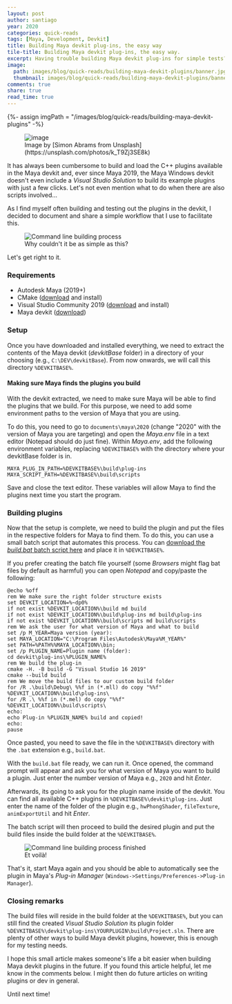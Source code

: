 ```yaml
---
layout: post
author: santiago
year: 2020
categories: quick-reads
tags: [Maya, Development, Devkit]
title: Building Maya devkit plug-ins, the easy way
tile-title: Building Maya devkit plug-ins, the easy way.
excerpt: Having trouble building Maya devkit plug-ins for simple tests? Let's automate the devkit plug-in building process for Autodesk Maya and spend more time coding, instead.
image:
  path: images/blog/quick-reads/building-maya-devkit-plugins/banner.jpg
  thumbnail: images/blog/quick-reads/building-maya-devkit-plugins/banner.jpg
comments: true
share: true
read_time: true
---
```

{%- assign imgPath = "/images/blog/quick-reads/building-maya-devkit-plugins" -%}

<!-- Article Banner -->
<figure class="align-center">
	<img src="{{imgPath}}/image.jpg" alt="image">
<figcaption markdown="1">
Image by [Simon Abrams from Unsplash](https://unsplash.com/photos/k_T9Zj3SE8k)
</figcaption>
</figure>

It has always been cumbersome to build and load the C++ plugins available in the Maya devkit and, ever since Maya 2019, the Maya Windows devkit doesn't even include a _Visual Studio Solution_ to build its example plugins with just a few clicks.
Let's not even mention what to do when there are also scripts involved...

As I find myself often building and testing out the plugins in the devkit, I decided to document and share a simple workflow that I use to facilitate this.

<figure class="align-center" style="width:80%">
	<img src="{{imgPath}}/build1.png" alt="Command line building process">
<figcaption markdown="1">
Why couldn't it be as simple as this?
</figcaption>
</figure>

Let's get right to it.

### Requirements
* Autodesk Maya (2019+)
* CMake ([download](https://cmake.org/download/) and install)
* Visual Studio Community 2019 ([download](https://visualstudio.microsoft.com/vs/community/) and install)
* Maya devkit ([download](https://www.autodesk.com/developer-network/platform-technologies/maya))

### Setup
Once you have downloaded and installed everything, we need to extract the contents of the Maya devkit (_devkitBase_ folder) in a directory of your choosing (e.g., `C:\DEV\devkitBase`). From now onwards, we will call this directory `%DEVKITBASE%`.

#### Making sure Maya finds the plugins you build
With the devkit extracted, we need to make sure Maya will be able to find the plugins that we build. For this purpose, we need to add some environment paths to the version of Maya that you are using.

To do this, you need to go to `documents\maya\2020` (change "2020" with the version of Maya you are targeting) and open the _Maya.env_ file in a text editor (Notepad should do just fine). Within _Maya.env_, add the following environment variables, replacing `%DEVKITBASE%` with the directory where your devkitBase folder is in.

```
MAYA_PLUG_IN_PATH=%DEVKITBASE%\build\plug-ins
MAYA_SCRIPT_PATH=%DEVKITBASE%\build\scripts
```

Save and close the text editor. These variables will allow Maya to find the plugins next time you start the program.

### Building plugins
Now that the setup is complete, we need to build the plugin and put the files in the respective folders for Maya to find them. To do this, you can use a small batch script that automates this process. You can [download the _build.bat_ batch script here]({{imgPath}}/build.bat) and place it in `%DEVKITBASE%`.

If you prefer creating the batch file yourself (some _Browsers_ might flag bat files by default as harmful) you can open _Notepad_ and copy/paste the following:

```
@echo %off
rem We make sure the right folder structure exists
set DEVKIT_LOCATION=%~dp0%
if not exist %DEVKIT_LOCATION%\build md build
if not exist %DEVKIT_LOCATION%\build\plug-ins md build\plug-ins
if not exist %DEVKIT_LOCATION%\build\scripts md build\scripts
rem We ask the user for what version of Maya and what to build
set /p M_YEAR=Maya version (year):
set MAYA_LOCATION="C:\Program Files\Autodesk\Maya%M_YEAR%"
set PATH=%PATH%%MAYA_LOCATION%\bin;
set /p PLUGIN_NAME=Plugin name (folder):
cd devkit\plug-ins\%PLUGIN_NAME%
rem We build the plug-in
cmake -H. -B build -G "Visual Studio 16 2019"
cmake --build build
rem We move the build files to our custom build folder
for /R .\build\Debug\ %%f in (*.mll) do copy "%%f" %DEVKIT_LOCATION%\build\plug-ins\
for /R .\ %%f in (*.mel) do copy "%%f" %DEVKIT_LOCATION%\build\scripts\
echo:
echo Plug-in %PLUGIN_NAME% build and copied!
echo:
pause
```

Once pasted, you need to save the file in the `%DEVKITBASE%` directory with the `.bat` extension e.g., `build.bat`.

With the `build.bat` file ready, we can run it. Once opened, the command prompt will appear and ask you for what version of Maya you want to build a plugin.
Just enter the number version of Maya e.g., `2020` and hit _Enter_.

Afterwards, its going to ask you for the plugin name inside of the devkit. You can find all available C++ plugins in `%DEVKITBASE%\devkit\plug-ins`.
Just enter the name of the folder of the plugin e.g., `hwPhongShader`, `fileTexture`, `animExportUtil` and hit _Enter_.

The batch script will then proceed to build the desired plugin and put the build files inside the build folder at the `%DEVKITBASE%`.

<figure class="align-center" style="width:80%">
	<img src="{{imgPath}}/build2.png" alt="Command line building process finished">
<figcaption markdown="1">
Et voilà!
</figcaption>
</figure>

That's it, start Maya again and you should be able to automatically see the plugin in Maya's _Plug-in Manager_ (`Windows->Settings/Preferences->Plug-in Manager`).

### Closing remarks

The build files will reside in the build folder at the `%DEVKITBASE%`, but you can still find the created _Visual Studio Solution_ its plugin folder `%DEVKITBASE%\devkit\plug-ins\YOURPLUGIN\build\Project.sln`. There are plenty of other ways to build Maya devkit plugins, however, this is enough for my testing needs.

I hope this small article makes someone's life a bit easier when building Maya devkit plugins in the future.
If you found this article helpful, let me know in the comments below. I might then do future articles on writing plugins or dev in general.

Until next time!
